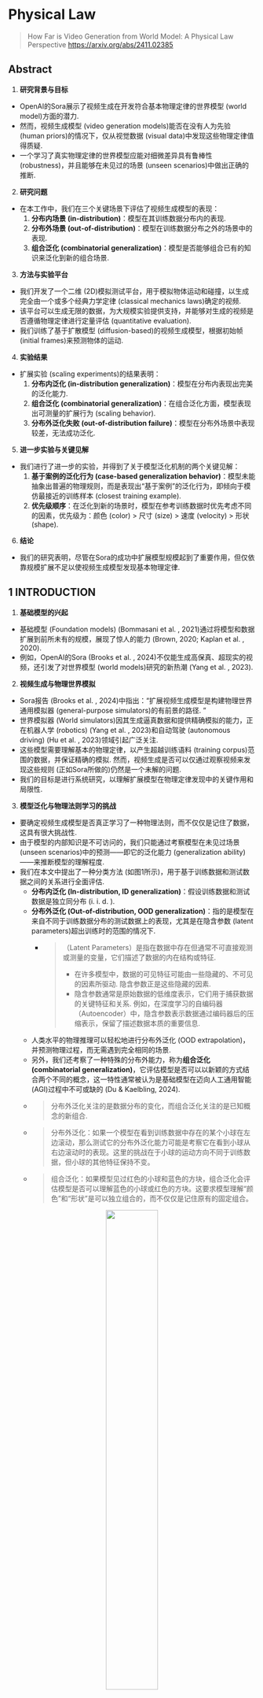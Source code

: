 # Physical Law

> How Far is Video Generation from World Model: A Physical Law Perspective
> https://arxiv.org/abs/2411.02385<br>

## Abstract

1.  **研究背景与目标**
   - OpenAI的Sora展示了视频生成在开发符合基本物理定律的世界模型 (world model)方面的潜力.
   - 然而，视频生成模型 (video generation models)能否在没有人为先验 (human priors)的情况下，仅从视觉数据 (visual data)中发现这些物理定律值得质疑.
   - 一个学习了真实物理定律的世界模型应能对细微差异具有鲁棒性 (robustness)，并且能够在未见过的场景 (unseen scenarios)中做出正确的推断.


2.  **研究问题**
   - 在本工作中，我们在三个关键场景下评估了视频生成模型的表现：
     1.  **分布内场景 (in-distribution)**：模型在其训练数据分布内的表现.
     2.  **分布外场景 (out-of-distribution)**：模型在训练数据分布之外的场景中的表现.
     3.  **组合泛化 (combinatorial generalization)**：模型是否能够组合已有的知识来泛化到新的组合场景.

3.  **方法与实验平台**
   - 我们开发了一个二维 (2D)模拟测试平台，用于模拟物体运动和碰撞，以生成完全由一个或多个经典力学定律 (classical mechanics laws)确定的视频.
   - 该平台可以生成无限的数据，为大规模实验提供支持，并能够对生成的视频是否遵循物理定律进行定量评估 (quantitative evaluation).
   - 我们训练了基于扩散模型 (diffusion-based)的视频生成模型，根据初始帧 (initial frames)来预测物体的运动.

4.  **实验结果**
   - 扩展实验 (scaling experiments)的结果表明：
     1.  **分布内泛化 (in-distribution generalization)**：模型在分布内表现出完美的泛化能力.
     2.  **组合泛化 (combinatorial generalization)**：在组合泛化方面，模型表现出可测量的扩展行为 (scaling behavior).
     3.  **分布外泛化失败 (out-of-distribution failure)**：模型在分布外场景中表现较差，无法成功泛化.

5.  **进一步实验与关键见解**
   - 我们进行了进一步的实验，并得到了关于模型泛化机制的两个关键见解：
     1.  **基于案例的泛化行为 (case-based generalization behavior)**：模型未能抽象出普遍的物理规则，而是表现出“基于案例”的泛化行为，即倾向于模仿最接近的训练样本 (closest training example).
     2.  **优先级顺序**：在泛化到新的场景时，模型在参考训练数据时优先考虑不同的因素，优先级为：颜色 (color) > 尺寸 (size) > 速度 (velocity) > 形状 (shape).

6.  **结论**
   - 我们的研究表明，尽管在Sora的成功中扩展模型规模起到了重要作用，但仅依靠规模扩展不足以使视频生成模型发现基本物理定律.


## 1 INTRODUCTION

1.  **基础模型的兴起**
   - 基础模型 (Foundation models) (Bommasani et al. , 2021)通过将模型和数据扩展到前所未有的规模，展现了惊人的能力 (Brown, 2020; Kaplan et al. , 2020).
   - 例如，OpenAI的Sora (Brooks et al. , 2024)不仅能生成高保真、超现实的视频，还引发了对世界模型 (world models)研究的新热潮 (Yang et al. , 2023).

2.  **视频生成与物理世界模拟**
   - Sora报告 (Brooks et al. , 2024)中指出：“扩展视频生成模型是构建物理世界通用模拟器 (general-purpose simulators)的有前景的路径. ”
   - 世界模拟器 (World simulators)因其生成逼真数据和提供精确模拟的能力，正在机器人学 (robotics) (Yang et al. , 2023)和自动驾驶 (autonomous driving) (Hu et al. , 2023)领域引起广泛关注.
   - 这些模型需要理解基本的物理定律，以产生超越训练语料 (training corpus)范围的数据，并保证精确的模拟. 然而，视频生成是否可以仅通过观察视频来发现这些规则 (正如Sora所做的)仍然是一个未解的问题.
   - 我们的目标是进行系统研究，以理解扩展模型在物理定律发现中的关键作用和局限性.

3.  **模型泛化与物理法则学习的挑战**
   - 要确定视频生成模型是否真正学习了一种物理法则，而不仅仅是记住了数据，这具有很大挑战性.
   - 由于模型的内部知识是不可访问的，我们只能通过考察模型在未见过场景 (unseen scenarios)中的预测——即它的泛化能力 (generalization ability)——来推断模型的理解程度.
   - 我们在本文中提出了一种分类方法 (如图1所示)，用于基于训练数据和测试数据之间的关系进行全面评估.
     - **分布内泛化 (In-distribution, ID generalization)**：假设训练数据和测试数据是独立同分布 (i. i. d. ).
     - **分布外泛化 (Out-of-distribution, OOD generalization)**：指的是模型在来自不同于训练数据分布的测试数据上的表现，尤其是在隐含参数 (latent parameters)超出训练时的范围的情况下.
       - >（Latent Parameters）是指在数据中存在但通常不可直接观测或测量的变量，它们描述了数据的内在结构或特征. <br>
         > - 在许多模型中，数据的可见特征可能由一些隐藏的、不可见的因素所驱动. 隐含参数正是这些隐藏的因素. <br>
         > - 隐含参数通常是原始数据的低维度表示，它们用于捕获数据的关键特征和关系. 例如，在深度学习的自编码器（Autoencoder）中，隐含参数表示数据通过编码器后的压缩表示，保留了描述数据本质的重要信息.
     - 人类水平的物理推理可以轻松地进行分布外泛化 (OOD extrapolation)，并预测物理过程，而无需遇到完全相同的场景.
     - 另外，我们还考察了一种特殊的分布外能力，称为**组合泛化 (combinatorial generalization)**，它评估模型是否可以以新颖的方式结合两个不同的概念，这一特性通常被认为是基础模型在迈向人工通用智能 (AGI)过程中不可或缺的 (Du & Kaelbling, 2024).
     - > 分布外泛化关注的是数据分布的变化，而组合泛化关注的是已知概念的新组合. <br>
     - > 分布外泛化：如果一个模型在看到训练数据中存在的某个小球在左边滚动，那么测试它的分布外泛化能力可能是考察它在看到小球从右边滚动时的表现。这里的挑战在于小球的运动方向不同于训练数据，但小球的其他特征保持不变。<br>
     - > 组合泛化：如果模型见过红色的小球和蓝色的方块，组合泛化会评估模型是否可以理解蓝色的小球或红色的方块。这要求模型理解“颜色”和“形状”是可以独立组合的，而不仅仅是记住原有的固定组合。

<figure style="display: block; text-align: center;">   <img src="MLLM/2024_12/images/2024-11-26-19-40-35.png" at="name" style="display: block; margin: auto; width: 50%; height: auto;"></figure>

4.  **复杂对象与运动的挑战**
   - 实际视频通常包含复杂的、非刚性 (non-rigid)对象和运动，这对定量评估 (quantitative evaluation)甚至人工验证 (human validation)来说都是重大挑战.
   - 这类视频中的丰富纹理和外观可能成为混杂因素 (confounding factors)，使模型分散注意力，难以专注于物理规律本身.
   - 为了减轻这些问题的影响，我们特别聚焦于经典力学 (classical mechanics)，并开发了2D模拟器，其中对象由简单的几何形状表示. 每个视频展示这些二维对象的运动或碰撞，其行为完全由一个或两个基本物理定律决定，给定初始帧.
   - 该模拟器使我们能够生成大规模数据集，以支持视频生成模型的scaling.
   - 此外，我们开发了一种工具，用于从像素中推断生成视频中每个对象的内部状态 (internal states) (例如位置和大小)，从而为物理定律发现建立定量评估指标.

5.  **扩展实验与结果**
   - 我们首先研究了扩展视频生成模型如何影响分布内 (ID)和分布外 (OOD)的泛化能力.
   - 我们选择了三个基本的物理定律进行模拟：小球的匀速直线运动 (uniform linear motion)、两个小球的完全弹性碰撞 (perfectly elastic collision)、以及小球的抛物线运动 (parabolic motion).
   - 我们将数据集从3万 (30K)例扩展到300万 (3 million)例，同时将视频扩散模型的参数量从2200万 (22M)增加到3. 1亿 (310M).
   - 结果显示，模型在所有任务中均实现了接近完美的分布内泛化 (ID generalization). 然而，分布外泛化 (OOD generalization)的错误并未随着数据量和模型规模的增加而得到改善，暴露出扩展视频生成模型在处理分布外数据方面的局限性.
   - 对于组合泛化 (combinatorial generalization)，我们设计了一个环境，涉及多个对象的自由落体和碰撞，以研究它们的相互作用. 每次从八个对象中选取四个来创建一个视频，共有70种组合 (C4_8)可能性. 我们使用其中的60种进行训练，10种用于测试.
   - 我们通过改变训练数据量 (从60万到600万)来训练模型. 我们对生成的测试样本进行手动评估，如果视频在物理上看起来不合理，则将其标记为“异常” (abnormal).
   - 实验结果表明，扩展数据量显著降低了异常案例的百分比，从67%降至10%. 这表明扩展对于改善组合泛化至关重要.

6.  **泛化机制的深入分析**
   - 我们的实证分析揭示了视频生成模型泛化机制的两个有趣属性：
     1.  **基于案例的泛化偏差**：
        - 这些模型容易受到来自训练集的“欺骗性” ("deceptive")示例的影响，在某些情况下表现出基于案例 (case-based)的泛化行为.
        - 这种现象也出现在大型语言模型 (large language models) (Hu et al. , 2024)中，描述了模型在解决新任务时倾向于参考相似训练案例的倾向.
        - 例如，考虑一个训练有高速度小球匀速直线运动数据的视频模型. 如果通过水平翻转 (horizontal flipping)视频进行数据增强，从而引入反向运动，那么该模型可能会生成一个低速小球在初始帧后反向运动的场景，即便这种行为在物理上并不正确.
        - > 所以说，泛化程度不够的时候，数据增强可能会引入违背物理现实的情况
     2.  **数据属性的竞争优先级**：
        - 我们还探讨了不同数据属性在泛化过程中如何竞争. 例如，如果用于匀速运动训练的数据由红色小球和蓝色方块组成，那么模型可能会在条件帧后将一个红色方块立即变成小球.
        - 这种行为表明，模型优先考虑颜色 (color)而非形状 (shape). 我们的成对分析 (pairwise analysis)揭示了以下优先级层次：颜色 > 尺寸 (size) > 速度 (velocity) > 形状.
        - 这一排序可能解释了为什么当前的视频生成模型通常在保持对象一致性方面存在困难.

## 2 DISCOVERING PHYSICS LAWS WITH VIDEO GENERATION

### 2. 1 PROBLEM DEFINITION

1.  **研究目标与框架**
   - 在本节中，我们旨在建立一个框架，并定义在视频生成背景下物理定律发现的概念.
   - 在经典物理学中，物理定律通过数学方程表达，这些方程能够从初始条件预测未来状态和动态.
   - 在基于视频的观察领域，每一帧代表时间中的一个时刻，而物理定律的预测对应于在给定过去状态的条件下生成未来的帧.

2.  **物理过程与潜变量定义**
   - 考虑一个涉及若干潜在变量（latent variables）的物理过程，这些潜变量表示为 \( z = (z_1, z_2, \dots, z_k) \in Z \subseteq \mathbb{R}^k \)，每个变量代表某个物理参数，如速度（velocity）或位置（position）.
   - 根据经典力学，这些潜变量将通过微分方程 \( \dot{z} = F(z) \) 进行演化.
   - 在离散形式中，如果两个连续帧之间的时间间隔为 \( \delta \)，则有 \( z_{t+1} \approx z_t + \delta F(z_t) \).
   - 我们将渲染函数（rendering function）记作 \( R(\cdot) : Z \to \mathbb{R}^{3 \times H \times W} \)，用于将世界状态渲染为形状为 \( H \times W \) 的 RGB 图像.
   - 考虑一个由 \( L \) 帧组成的视频 \( V = \{I_1, I_2, \dots, I_L\} \)，其遵循经典力学动态.
   - 物理一致性（physical coherence）要求存在一系列满足以下条件的潜变量：
     1.  \( z_{t+1} = z_t + \delta F(z_t), \quad t = 1, \dots, L - 1 \)
     2.  \( I_t = R(z_t), \quad t = 1, \dots, L \)

3.  **视频生成模型的训练与物理一致性**
   - 我们训练一个由参数 \( \theta \) 表示的视频生成模型 \( p \)，其中 \( p_\theta(I_1, I_2, \dots, I_L) \) 描述了模型对视频帧的理解.
   - 我们可以通过从条件概率分布 \( p_\theta(I'_{c+1}, \dots, I'_L \mid I_1, \dots, I_c) \) 采样，基于初始帧的条件预测后续帧.
   - 变量 \( c \) 通常取值为 1 或 3，具体取决于任务的要求.
   - 因此，物理一致性损失（physical-coherence loss）可以简单地定义为 \( -\log p_\theta(I_{c+1}, \dots, I_L \mid I_1, \dots, I_c) \).
     - 它衡量了预测值符合真实世界发展的可能性.
     - 要准确预测后续帧，模型必须理解潜在的物理过程. 我们可以通过定量评估来判断视频生成模型是否正确发现并模拟了物理定律.

